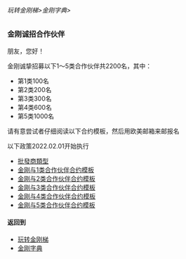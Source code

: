 ###### 玩转金刚梯>金刚字典>
### 金刚诚招合作伙伴
朋友，您好！

金刚诚挚招募以下1～5类合作伙伴共2200名，其中：
- 第1类100名
- 第2类200名
- 第3类300名
- 第4类600名
- 第5类1000名

请有意尝试者仔细阅读以下合约模板，然后用欧美邮箱来邮报名

以下政策2022.02.01开始执行
- [批發商類型](https://github.com/a2zitpro/web/blob/master/LadderFree/kkDictionary/KKWholesalersZone/Wholesalers.md)
- [金刚与1类合作伙伴合约模板](https://github.com/a2zitpro/web/blob/master/LadderFree/kkDictionary/KKWholesalersZone/ContractKKandKKWholesaler01.md)
- [金刚与2类合作伙伴合约模板](https://github.com/a2zitpro/web/blob/master/LadderFree/kkDictionary/KKWholesalersZone/ContractKKandKKWholesaler02.md)
- [金刚与3类合作伙伴合约模板](https://github.com/a2zitpro/web/blob/master/LadderFree/kkDictionary/KKWholesalersZone/ContractKKandKKWholesaler03.md)
- [金刚与4类合作伙伴合约模板](https://github.com/a2zitpro/web/blob/master/LadderFree/kkDictionary/KKWholesalersZone/ContractKKandKKWholesaler04.md)
- [金刚与5类合作伙伴合约模板](https://github.com/a2zitpro/web/blob/master/LadderFree/kkDictionary/KKWholesalersZone/ContractKKandKKWholesaler05.md)

#### 返回到
- [玩转金刚梯](https://github.com/a2zitpro/web/blob/master/LadderFree/A.md)
- [金刚字典](https://github.com/a2zitpro/web/blob/master/LadderFree/kkDictionary/KKDictionary.md)



